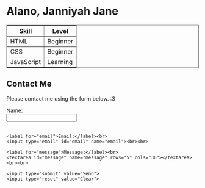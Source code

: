 <!DOCTYPE html>
<html>
<head>
  <title>Mini Page with Table and Contact Form</title>
</head>
<body>

  <h1>Alano, Janniyah Jane</h1>

  <table border="1" cellpadding="1">
    <tr>
      <th>Skill</th>
      <th>Level</th>
    </tr>
    <tr>
      <td>HTML</td>
      <td>Beginner</td>
    </tr>
    <tr>
      <td>CSS</td>
      <td>Beginner</td>
    </tr>
    <tr>
      <td>JavaScript</td>
      <td>Learning</td>
    </tr>
  </table>

  <h2>Contact Me</h2>

  <p> Please contact me using the form below. :3 </p>
  <form action="mailto:janniyahjane.alano@neu.edu.ph" method="post" enctype="text/plain">
    <label for="name">Name:</label><br>
    <input type="text" id="name" name="name"><br><br>

    <label for="email">Email:</label><br>
    <input type="email" id="email" name="email"><br><br>

    <label for="message">Message:</label><br>
    <textarea id="message" name="message" rows="5" cols="30"></textarea><br><br>

    <input type="submit" value="Send">
    <input type="reset" value="Clear">
  </form>

</body>
</html>
